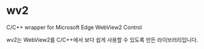 # wv2
C/C++ wrapper for Microsoft Edge WebView2 Control

wv2는 WebView2를 C/C++에서 보다 쉽게 사용할 수 있도록 만든 라이브러리입니다.






